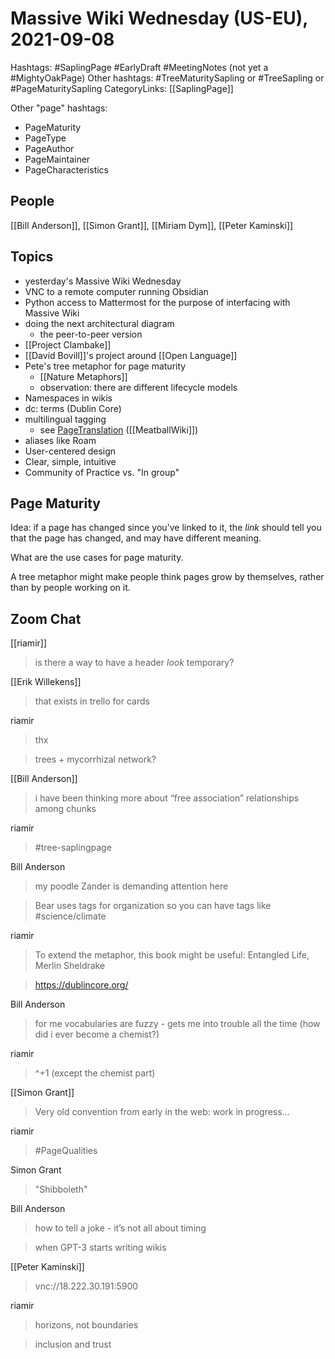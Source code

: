 # Massive Wiki Wednesday (US-EU), 2021-09-08

Hashtags: #SaplingPage #EarlyDraft #MeetingNotes (not yet a #MightyOakPage)
Other hashtags: #TreeMaturitySapling or #TreeSapling or #PageMaturitySapling
CategoryLinks: [[SaplingPage]]

Other "page" hashtags:
- PageMaturity
- PageType
- PageAuthor
- PageMaintainer
- PageCharacteristics


## People

[[Bill Anderson]], [[Simon Grant]], [[Miriam Dym]], [[Peter Kaminski]]

## Topics

- yesterday's Massive Wiki Wednesday
- VNC to a remote computer running Obsidian
- Python access to Mattermost for the purpose of interfacing with Massive Wiki
- doing the next architectural diagram
	- the peer-to-peer version
- [[Project Clambake]]
- [[David Bovill]]'s project around [[Open Language]]
- Pete's tree metaphor for page maturity
	- [[Nature Metaphors]]
	- observation: there are different lifecycle models
- Namespaces in wikis
- dc: terms (Dublin Core)
- multilingual tagging
	- see [PageTranslation](http://meatballwiki.org/wiki/PageTranslation) ([[MeatballWiki]])
- aliases like Roam
- User-centered design
- Clear, simple, intuitive
- Community of Practice vs. "In group"

## Page Maturity

Idea: if a page has changed since you've linked to it, the _link_ should tell you that the page has changed, and may have different meaning.

What are the use cases for page maturity.

A tree metaphor might make people think pages grow by themselves, rather than by people working on it.

## Zoom Chat

[[riamir]]

> is there a way to have a header *look* temporary?

[[Erik Willekens]]

> that exists in trello for cards

riamir

> thx

> trees + mycorrhizal network?

[[Bill Anderson]]

> i have been thinking more about “free association” relationships among chunks

riamir

> #tree-saplingpage

Bill Anderson

> my poodle Zander is demanding attention here

> Bear uses tags for organization so you can have tags like #science/climate

riamir

> To extend the metaphor, this book might be useful: Entangled Life, Merlin Sheldrake

> https://dublincore.org/

Bill Anderson

> for me vocabularies are fuzzy - gets me into trouble all the time (how did i ever become a chemist?)

riamir

> ^+1 (except the chemist part)

[[Simon Grant]]

> Very old convention from early in the web: work in progress...

riamir

> #PageQualities

Simon Grant

> "Shibboleth"

Bill Anderson

> how to tell a joke - it’s not all about timing

> when GPT-3 starts writing wikis

[[Peter Kaminski]]

> vnc://18.222.30.191:5900

riamir

> horizons, not boundaries

> inclusion and trust